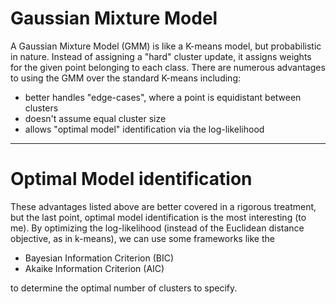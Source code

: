 # Gaussian Mixture Model

A Gaussian Mixture Model (GMM) is like a K-means model, but probabilistic in nature. Instead of assigning a "hard" 
cluster update, it assigns weights for the given point belonging to each class. There are numerous advantages to using
the GMM over the standard K-means including:

- better handles "edge-cases", where a point is equidistant between clusters
- doesn't assume equal cluster size
- allows "optimal model" identification via the log-likelihood

---

# Optimal Model identification

These advantages listed above are better covered in a rigorous treatment, but the last point, optimal model identification
is the most interesting (to me). By optimizing the log-likelihood (instead of the Euclidean distance objective, as in k-means),
we can use some frameworks like the

- Bayesian Information Criterion (BIC)
- Akaike Information Criterion (AIC)

to determine the optimal number of clusters to specify.